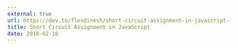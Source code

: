 ```yaml
---
external: true
url: https://dev.to/flexdinesh/short-circuit-assignment-in-javascript--4k80
title: Short Circuit Assignment in JavaScript
date: 2018-02-18
---
```

